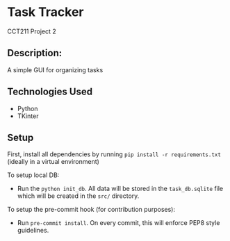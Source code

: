 # Task Tracker
CCT211 Project 2

## Description:
A simple GUI for organizing tasks


## Technologies Used
* Python
* TKinter


## Setup
First, install all dependencies by running `pip install -r requirements.txt` (ideally in a virtual environment)

To setup local DB:
* Run the `python init_db`. All data will be stored in the `task_db.sqlite` file which will be created in the `src/` directory.

To setup the pre-commit hook (for contribution purposes):
* Run `pre-commit install`. On every commit, this will enforce PEP8 style guidelines.

